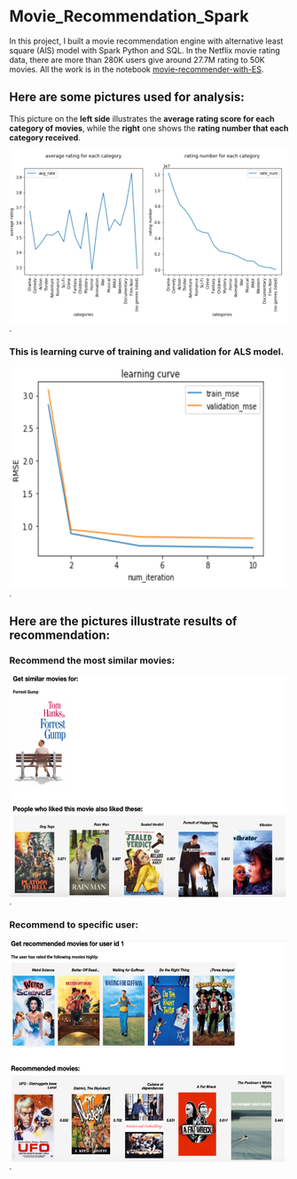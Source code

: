 # Movie_Recommendation_Spark

In this project, I built a movie recommendation engine with alternative least square (AlS) model with Spark Python and SQL. In the Netflix movie rating data, there are more than 280K users give around 27.7M rating to 50K movies. All the work is in the notebook [movie-recommender-with-ES](https://github.com/XinkaiWang515/Movie_Recommendation_Spark/blob/master/movie-recommender-with-ES.ipynb).
  
  
## Here are some pictures used for analysis:
  
  
This picture on the **left side** illustrates the **average rating score for each category of movies**, while the **right** one shows the **rating number that each category received**.
  
<img align="center" src="https://github.com/XinkaiWang515/Movie_Recommendation_Spark/blob/master/rating_w_movie_categories.png" alt="rating for each category"/>.
  
### This is learning curve of training and validation for ALS model.  
  
<img align="center" src="https://github.com/XinkaiWang515/Movie_Recommendation_Spark/blob/master/learning_rate.png" alt="learning rate" width=500 height=400 />.
  
  
## Here are the pictures illustrate results of recommendation:  

### Recommend the most similar movies:    

<img align="center" src="https://github.com/XinkaiWang515/Movie_Recommendation_Spark/blob/master/similar_movies.png" alt="similar movies" width=500 height=400 />.  
  
  
### Recommend to specific user:    
  
  
<img align="center" src="https://github.com/XinkaiWang515/Movie_Recommendation_Spark/blob/master/rec_to_user.png" alt="recommend to specific user" width=500 height=400 />.
